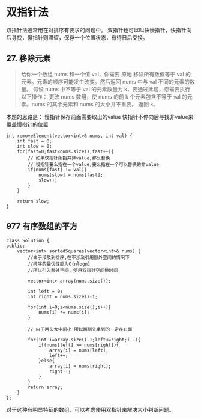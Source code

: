 # 双指针法

双指针法通常用在对排序有要求的问题中。
双指针也可以叫快慢指针，快指针向后寻找，慢指针则滞留，保存一个位置状态，有待日后交换。

## 27. 移除元素


>给你一个数组 nums 和一个值 val，你需要 原地 移除所有数值等于 val 的元素。元素的顺序可能发生改变。然后返回 nums 中与 val 不同的元素的数量。
>假设 nums 中不等于 val 的元素数量为 k，要通过此题，您需要执行以下操作：
>更改 nums 数组，使 nums 的前 k 个元素包含不等于 val 的元素。nums 的其余元素和 nums 的大小并不重要。
>返回 k。

本题的思路是：
慢指针保存前面需要取出的value
快指针不停向后寻找非value来覆盖慢指针的位置

```
int removeElement(vector<int>& nums, int val) {
    int fast = 0;
    int slow = 0;
    for(fast=0;fast<nums.size();fast++){
        // 如果快指针所指并非value,那么替换
        // 慢指针要么指在一个value,要么指在一个可以替换的非value
        if(nums[fast] != val){
            nums[slow] = nums[fast];
            slow++;
        }
    }

    return slow;
}
```

## 977 有序数组的平方

```
class Solution {
public:
    vector<int> sortedSquares(vector<int>& nums) {
        //由于涉及到排序,在不涉及引用额外空间的情况下
        //排序的最优性能为O(nlogn)
        //所以引入额外空间，使用双指针空间换时间

        vector<int> array(nums.size());

        int left = 0;
        int right = nums.size()-1;

        for(int i=0;i<nums.size();i++){
            nums[i] *= nums[i];
        }

        // 由于两头大中间小 所以两侧先拿到的一定在右面

        for(int i=array.size()-1;left<=right;i--){
            if(nums[left] >= nums[right]){
                array[i] = nums[left];
                left++;
            }else{
                array[i] = nums[right];
                right--;
            }
        }
        return array;
    }
};
```

对于这种有明显特征的数组，可以考虑使用双指针来解决大小判断问题。